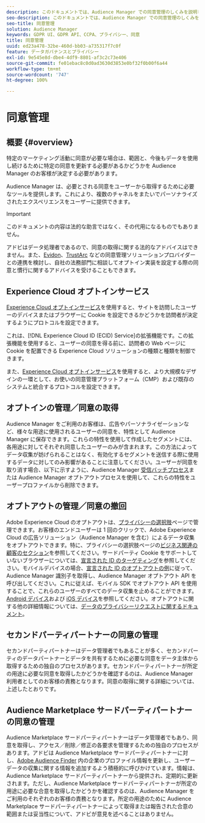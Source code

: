 ```yaml
---
description: このドキュメントでは、Audience Manager での同意管理のしくみを説明します。
seo-description: このドキュメントでは、Audience Manager での同意管理のしくみを説明します。
seo-title: 同意管理
solution: Audience Manager
keywords: GDPR UI、GDPR API、CCPA、プライバシー、同意
title: 同意管理
uuid: ed23a478-32be-460d-bb03-a735317f7c0f
feature: データガバナンスとプライバシー
exl-id: 9e545e8d-dbe4-4df9-8801-af3c2c73e406
source-git-commit: fe01ebac8c0d0ad3630d3853e0bf32f0b00f6a44
workflow-type: tm+mt
source-wordcount: '747'
ht-degree: 100%

---
```


# 同意管理

## 概要 {#overview}

特定のマーケティング活動に同意が必要な場合は、範囲と、今後もデータを使用し続けるために特定の同意を更新する必要があるかどうかを Audience Manager のお客様が決定する必要があります。

Audience Manager は、必要とされる同意をユーザーから取得するために必要なツールを提供します。これにより、複数のチャネルをまたいでパーソナライズされたエクスペリエンスをユーザーに提供できます。

>[!IMPORTANT]
>
> このドキュメントの内容は法的な助言ではなく、その代用になるものでもありません。
>
> アドビはデータ処理者であるので、同意の取得に関する法的なアドバイスはできません。また、[Evidon](https://theblog.adobe.com/evidon-builds-gdpr-universal-consent-integration-with-launch-by-adobe/)、[TrustArc](https://theblog.adobe.com/trustarc-builds-consent-integration-launch-adobe/) などの同意管理ソリューションプロバイダーとの連携を検討し、自社の法務部門に相談してオプトイン実装を設定する際の同意と慣行に関するアドバイスを受けることもできます。

## Experience Cloud オプトインサービス

[Experience Cloud オプトインサービス](https://docs.adobe.com/content/help/ja-JP/id-service/using/implementation/opt-in-service/optin-overview.html)を使用すると、サイトを訪問したユーザーのデバイスまたはブラウザーに Cookie を設定できるかどうかを訪問者が決定するようにプロトコルを設定できます。

これは、[!DNL Experience Cloud ID (ECID) Service]の拡張機能です。この拡張機能を使用すると、ユーザーの同意を得る前に、訪問者の Web ページに Cookie を配置できる Experience Cloud ソリューションの種類と種類を制御できます。

また、[Experience Cloud オプトインサービス](https://docs.adobe.com/content/help/en/id-service/using/implementation/opt-in-service/optin-overview.html)を使用すると、より大規模なデザインの一環として、お使いの同意管理プラットフォーム（CMP）および既存のシステムと統合するプロトコルを設定できます。

## オプトインの管理／同意の取得

Audience Manager をご利用のお客様は、広告やパーソナライゼーションなど、様々な用途に使用されるユーザーの同意を、特性として Audience Manager に保存できます。これらの特性を使用して作成したセグメントには、各用途に対してそれぞれ同意したユーザーのみが含まれます。この方法によってデータ収集が妨げられることはなく、有効化するセグメントを送信する際に使用するデータに対してのみ影響があることに注意してください。ユーザーが同意を取り消す場合、以下に示すように、Audience Manager [受信バッチプロセス](../../integration/sending-audience-data/batch-data-transfer-explained/inbound-file-contents.md)または Audience Manager オプトアウトプロセスを使用して、これらの特性をユーザープロファイルから削除できます。

## オプトアウトの管理／同意の撤回

Adobe Experience Cloud のオプトアウトは、[プライバシーの選択肢](https://www.adobe.com/jp/privacy/opt-out.html#customeruse)ページで管理できます。お客様のエンドユーザーは 1 回のクリックで、Adobe Experience Cloud の広告ソリューション（Audience Manager を含む）によるデータ収集をオプトアウトできます。特に、プライバシーの選択肢ページの[ビジネス関連の顧客のセクション](https://www.adobe.com/privacy/opt-out.html#customeruse)を参照してください。サードパーティ Cookie をサポートしていないブラウザーについては、[宣言された ID のターゲティング](../../features/declared-ids.md#declared-id-targeting)を参照してください。モバイルデバイスの場合、[宣言された ID のオプトアウトの例](../../features/declared-ids.md#opt-out-examples)に従って、Audience Manager 識別子を取得し、Audience Manager オプトアウト API を呼び出してください。これに従えば、モバイル SDK でオプトアウト API を使用することで、これらのユーザーのすべてのデータ収集を止めることができます。[Android デバイス](https://docs.adobe.com/content/help/ja-JP/mobile-services/android/gdpr-privacy-android/privacy.html)および [iOS デバイス](https://docs.adobe.com/content/help/ja-JP/mobile-services/ios/privacy-gdpr-ios/privacy.html)を参照してください。オプトアウトに関する他の詳細情報については、[データのプライバシーリクエストに関するドキュメント](../../overview/data-security-and-privacy/data-privacy-requests.md)。

## セカンドパーティパートナーの同意の管理

セカンドパーティパートナーはデータ管理者でもあることが多く、セカンドパーティのデータパートナーとデータを共有するために必要な同意をデータ主体から取得するための独自のプロセスがあります。セカンドパーティパートナーが所定の用途に必要な同意を取得したかどうかを確認するのは、Audience Manager 利用者としてのお客様の責務となります。同意の取得に関する詳細については、上述したとおりです。

## Audience Marketplace サードパーティパートナーの同意の管理

Audience Marketplace サードパーティパートナーはデータ管理者でもあり、同意を取得し、アクセス／削除／修正の各要求を管理するための独自のプロセスがあります。アドビは Audience Marketplace サードパーティパートナーに対し、[Adobe Audience Finder](https://www.adobe-audience-finder.com/) 内の企業のプロファイル情報を更新し、ユーザーデータの収集に関する情報を追加するよう積極的に呼びかけています。情報は、Audience Marketplace サードパーティパートナーから提供され、定期的に更新されます。ただし、Audience Marketplace サードパーティパートナーが所定の用途に必要な合意を取得したかどうかを確認するのは、Audience Manager をご利用のそれぞれのお客様の責務となります。所定の用途のために Audience Marketplace サードパーティパートナーによって取得または報告された合意の範囲または妥当性について、アドビが意見を述べることはありません。
